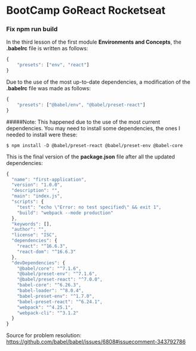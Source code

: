 # BootCamp GoReact Rocketseat

### Fix npm run build

In the third lesson of the first module **Environments and Concepts**, the **.babelrc** file is written as follows:

```javascript
{
    "presets": ["env", "react"]
}
```

Due to the use of the most up-to-date dependencies, a modification of the **.babelrc** file was made as follows:

```javascript
{
    "presets": ["@babel/env", "@babel/preset-react"]
}
```

#####Note: This happened due to the use of the most current dependencies. You may need to install some dependencies, the ones I needed to install were these:

`$ npm install -D @babel/preset-react @babel/preset-env @babel-core`

This is the final version of the **package.json** file after all the updated dependencies:

```javascript
{
  "name": "first-application",
  "version": "1.0.0",
  "description": "",
  "main": "index.js",
  "scripts": {
    "test": "echo \"Error: no test specified\" && exit 1",
    "build": "webpack --mode production"
  },
  "keywords": [],
  "author": "",
  "license": "ISC",
  "dependencies": {
    "react": "^16.6.3",
    "react-dom": "^16.6.3"
  },
  "devDependencies": {
    "@babel/core": "^7.1.6",
    "@babel/preset-env": "^7.1.6",
    "@babel/preset-react": "^7.0.0",
    "babel-core": "^6.26.3",
    "babel-loader": "^8.0.4",
    "babel-preset-env": "^1.7.0",
    "babel-preset-react": "^6.24.1",
    "webpack": "^4.25.1",
    "webpack-cli": "^3.1.2"
  }
}
```
Source for problem resolution: https://github.com/babel/babel/issues/6808#issuecomment-343792786
